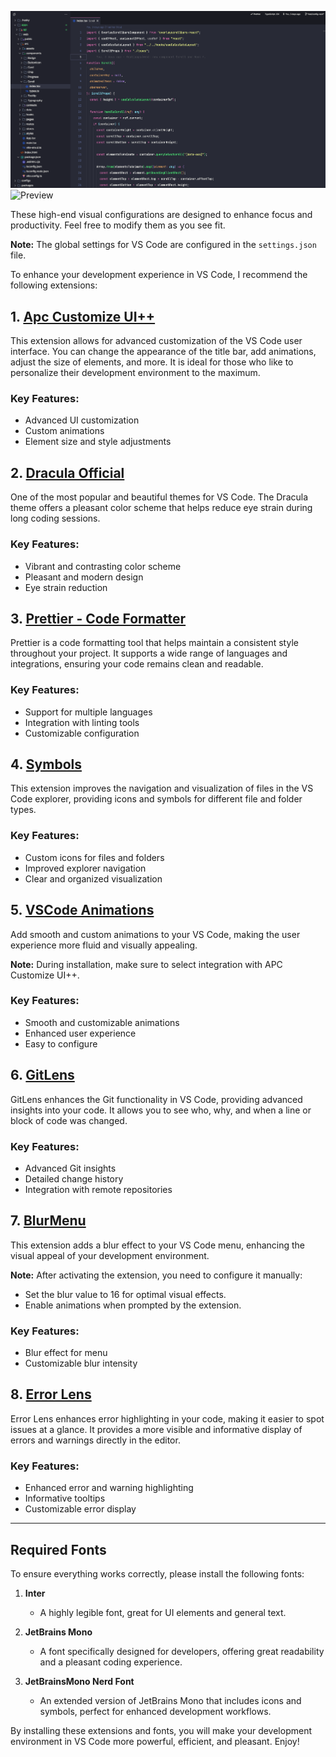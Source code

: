 ![Preview](./preview.png)
![Preview](https://miro.medium.com/v2/resize:fit:1358/1*6lTReDARgSl00O1M4g8Y5A.png)

These high-end visual configurations are designed to enhance focus and productivity. Feel free to modify them as you see fit.

**Note:** The global settings for VS Code are configured in the `settings.json` file.

To enhance your development experience in VS Code, I recommend the following extensions:

## 1. [Apc Customize UI++](https://marketplace.visualstudio.com/items?itemName=brandonkirbyson.vscode-animations)
This extension allows for advanced customization of the VS Code user interface. You can change the appearance of the title bar, add animations, adjust the size of elements, and more. It is ideal for those who like to personalize their development environment to the maximum.

### Key Features:
- Advanced UI customization
- Custom animations
- Element size and style adjustments

## 2. [Dracula Official](https://marketplace.visualstudio.com/items?itemName=dracula-theme.theme-dracula)
One of the most popular and beautiful themes for VS Code. The Dracula theme offers a pleasant color scheme that helps reduce eye strain during long coding sessions.

### Key Features:
- Vibrant and contrasting color scheme
- Pleasant and modern design
- Eye strain reduction

## 3. [Prettier - Code Formatter](https://marketplace.visualstudio.com/items?itemName=esbenp.prettier-vscode)
Prettier is a code formatting tool that helps maintain a consistent style throughout your project. It supports a wide range of languages and integrations, ensuring your code remains clean and readable.

### Key Features:
- Support for multiple languages
- Integration with linting tools
- Customizable configuration

## 4. [Symbols](https://marketplace.visualstudio.com/items?itemName=miguelsolorio.symbols)
This extension improves the navigation and visualization of files in the VS Code explorer, providing icons and symbols for different file and folder types.

### Key Features:
- Custom icons for files and folders
- Improved explorer navigation
- Clear and organized visualization

## 5. [VSCode Animations](https://marketplace.visualstudio.com/items?itemName=brandonkirbyson.vscode-animations)
Add smooth and custom animations to your VS Code, making the user experience more fluid and visually appealing.

**Note:** During installation, make sure to select integration with APC Customize UI++.

### Key Features:
- Smooth and customizable animations
- Enhanced user experience
- Easy to configure

## 6. [GitLens](https://marketplace.visualstudio.com/items?itemName=eamodio.gitlens)
GitLens enhances the Git functionality in VS Code, providing advanced insights into your code. It allows you to see who, why, and when a line or block of code was changed.

### Key Features:
- Advanced Git insights
- Detailed change history
- Integration with remote repositories

## 7. [BlurMenu](https://marketplace.visualstudio.com/items?itemName=example.blur-menu)
This extension adds a blur effect to your VS Code menu, enhancing the visual appeal of your development environment.

**Note:** After activating the extension, you need to configure it manually:
- Set the blur value to 16 for optimal visual effects.
- Enable animations when prompted by the extension.

### Key Features:
- Blur effect for menu
- Customizable blur intensity

## 8. [Error Lens](https://marketplace.visualstudio.com/items?itemName=usernamehw.errorlens)
Error Lens enhances error highlighting in your code, making it easier to spot issues at a glance. It provides a more visible and informative display of errors and warnings directly in the editor.

### Key Features:
- Enhanced error and warning highlighting
- Informative tooltips
- Customizable error display

---

## Required Fonts

To ensure everything works correctly, please install the following fonts:

1. **Inter**
   - A highly legible font, great for UI elements and general text.

2. **JetBrains Mono**
   - A font specifically designed for developers, offering great readability and a pleasant coding experience.

3. **JetBrainsMono Nerd Font**
   - An extended version of JetBrains Mono that includes icons and symbols, perfect for enhanced development workflows.

By installing these extensions and fonts, you will make your development environment in VS Code more powerful, efficient, and pleasant. Enjoy!
